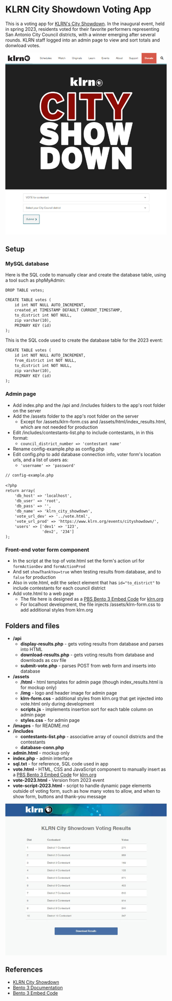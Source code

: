 # KLRN City Showdown Voting App

This is a voting app for [KLRN's City Showdown](https://www.klrn.org/events/cityshowdown/). In the inaugural event, held in spring 2023, residents voted for their favorite performers representing San Antonio City Council districts, with a winner emerging after several rounds. KLRN staff logged into an admin page to view and sort totals and donwload votes.

![City Showdown logo and voting form](images/vote-logo.jpg)

## Setup

### MySQL database

Here is the SQL code to manually clear and create the database table, using a tool such as phpMyAdmin:

```
DROP TABLE votes;
```

```
CREATE TABLE votes (
    id int NOT NULL AUTO_INCREMENT,
    created_at TIMESTAMP DEFAULT CURRENT_TIMESTAMP,
    to_district int NOT NULL,
    zip varchar(10),
    PRIMARY KEY (id)
);
```

This is the SQL code used to create the database table for the 2023 event:

```
CREATE TABLE votes (
    id int NOT NULL AUTO_INCREMENT,
    from_district int NOT NULL,
    to_district int NOT NULL,
    zip varchar(10),
    PRIMARY KEY (id)
);
```

### Admin page

- Add index.php and the /api and /includes folders to the app's root folder on the server
- Add the /assets folder to the app's root folder on the server
  - Except for /assets/klrn-form.css and /assets/html/index_results.html, which are not needed for production
- Edit /includes/contestants-list.php to include contestants, in in this format:
  - `council_district_number => 'contestant name'`
- Rename config-example.php as config.php
- Edit config.php to add database connection info, voter form's location urls, and a list of users as:
  - `'username' => 'password'`

```
// config-example.php

<?php
return array(
    'db_host' => 'localhost',
    'db_user' => 'root',
    'db_pass' => '',
    'db_name' => 'klrn_city_showdown',
    'vote_url_dev' => '../vote.html',
    'vote_url_prod' => 'https://www.klrn.org/events/cityshowdown/',
	'users' => ['dev1' => '123',
                'dev2', '234']
);
```

### Front-end voter form component

- In the script at the top of vote.html set the form's action url for `formActionDev` and `formActionProd`
- And set `showThankYou=true` when testing results from database, and to `false` for production
- Also in vote.html, edit the select element that has `id="to_district"` to include contestants for each council district
- Add vote.html to a web page
  - The file here is designed as a [PBS Bento 3 Embed Code](https://docs.pbs.org/display/B3/Embed) for [klrn.org](https://www.klrn.org/)
  - For localhost development, the file injects /assets/klrn-form.css to add additional styles from klrn.org

## Folders and files

- **/api**
  - **display-results.php** - gets voting results from database and parses into HTML
  - **download-results.php** - gets voting results from database and downloads as csv file
  - **submit-vote.php** - parses POST from web form and inserts into database
- **/assets**
  - **/html** - html templates for admin page (though index_results.html is for mockup only)
  - **/img** - logo and header image for admin page
  - **klrn-form.css** - additional styles from klrn.org that get injected into vote.html only during development
  - **scripts.js** - implements insertion sort for each table column on admin page
  - **styles.css** - for admin page
- **/images** - for README.md
- **/includes**
  - **contestants-list.php** - associative array of council districts and the contestants
  - **database-conn.php**
- **admin.html** - mockup only
- **index.php** - admin interface
- **sql.txt** - for reference, SQL code used in app
- **vote.html** - HTML, CSS and JavaScript component to manually insert as a [PBS Bento 3 Embed Code](https://docs.pbs.org/display/B3/Embed) for [klrn.org](https://www.klrn.org/)
- **vote-2023.html** - Version from 2023 event
- **vote-script-2023.html** - script to handle dynamic page elements outside of voting form, such as how many votes to allow, and when to show form, buttons and thank-you message

![City Showdown results mockup](images/results.jpg)

## References

- [KLRN City Showdown](https://www.klrn.org/cityshowdown/)
- [Bento 3 Documentation](https://docs.pbs.org/display/B3)
- [Bento 3 Embed Code](https://docs.pbs.org/display/B3/Embed)
